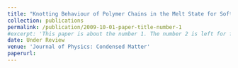 ```yaml
---
title: "Knotting Behaviour of Polymer Chains in the Melt State for Soft-Core Models with and without Slip-Springs"
collection: publications
permalink: /publication/2009-10-01-paper-title-number-1
#excerpt: 'This paper is about the number 1. The number 2 is left for future work.'
date: Under Review
venue: 'Journal of Physics: Condensed Matter'
paperurl: 
---
```


